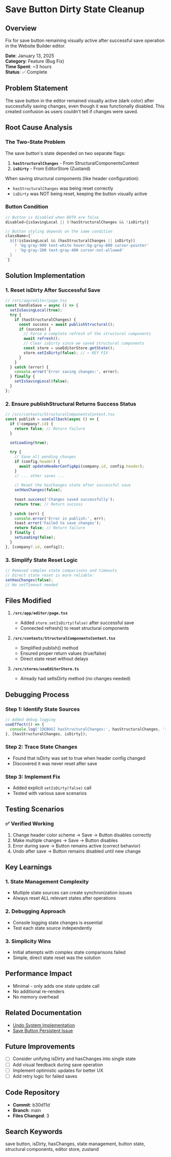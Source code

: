 # Save Button Dirty State Cleanup

## Overview
Fix for save button remaining visually active after successful save operation in the Website Builder editor.

**Date**: January 13, 2025  
**Category**: Feature (Bug Fix)  
**Time Spent**: ~3 hours  
**Status**: ✅ Complete

## Problem Statement
The save button in the editor remained visually active (dark color) after successfully saving changes, even though it was functionally disabled. This created confusion as users couldn't tell if changes were saved.

## Root Cause Analysis

### The Two-State Problem
The save button's state depended on two separate flags:

1. **`hasStructuralChanges`** - From StructuralComponentsContext
2. **`isDirty`** - From EditorStore (Zustand)

When saving structural components (like header configuration):
- `hasStructuralChanges` was being reset correctly
- `isDirty` was NOT being reset, keeping the button visually active

### Button Condition
```typescript
// Button is disabled when BOTH are false
disabled={isSavingLocal || (!hasStructuralChanges && !isDirty)}

// Button styling depends on the same condition
className={`
  ${(!isSavingLocal && (hasStructuralChanges || isDirty))
    ? 'bg-gray-900 text-white hover:bg-gray-800 cursor-pointer' 
    : 'bg-gray-200 text-gray-400 cursor-not-allowed'
  }
`}
```

## Solution Implementation

### 1. Reset isDirty After Successful Save
```typescript
// /src/app/editor/page.tsx
const handleSave = async () => {
  setIsSavingLocal(true);
  try {
    if (hasStructuralChanges) {
      const success = await publishStructural();
      if (success) {
        // Force a complete refresh of the structural components
        await refresh();
        // Clear isDirty since we saved structural components
        const store = useEditorStore.getState();
        store.setIsDirty(false); // ← KEY FIX
      }
    }
  } catch (error) {
    console.error('Error saving changes:', error);
  } finally {
    setIsSavingLocal(false);
  }
};
```

### 2. Ensure publishStructural Returns Success Status
```typescript
// /src/contexts/StructuralComponentsContext.tsx
const publish = useCallback(async () => {
  if (!company?.id) {
    return false; // Return failure
  }

  setLoading(true);
  
  try {
    // Save all pending changes
    if (config.header) {
      await updateHeaderConfigApi(company.id, config.header);
    }
    // ... other saves ...
    
    // Reset the hasChanges state after successful save
    setHasChanges(false);
    
    toast.success('Changes saved successfully');
    return true; // Return success
    
  } catch (err) {
    console.error('Error in publish:', err);
    toast.error('Failed to save changes');
    return false; // Return failure
  } finally {
    setLoading(false);
  }
}, [company?.id, config]);
```

### 3. Simplify State Reset Logic
```typescript
// Removed complex state comparisons and timeouts
// Direct state reset is more reliable:
setHasChanges(false);
// No setTimeout needed
```

## Files Modified

1. **`/src/app/editor/page.tsx`**
   - Added `store.setIsDirty(false)` after successful save
   - Connected refresh() to reset structural components

2. **`/src/contexts/StructuralComponentsContext.tsx`**
   - Simplified publish() method
   - Ensured proper return values (true/false)
   - Direct state reset without delays

3. **`/src/stores/useEditorStore.ts`**
   - Already had setIsDirty method (no changes needed)

## Debugging Process

### Step 1: Identify State Sources
```typescript
// Added debug logging
useEffect(() => {
  console.log('[DEBUG] hasStructuralChanges:', hasStructuralChanges, 'isDirty:', isDirty);
}, [hasStructuralChanges, isDirty]);
```

### Step 2: Trace State Changes
- Found that isDirty was set to true when header config changed
- Discovered it was never reset after save

### Step 3: Implement Fix
- Added explicit `setIsDirty(false)` call
- Tested with various save scenarios

## Testing Scenarios

### ✅ Verified Working
1. Change header color scheme → Save → Button disables correctly
2. Make multiple changes → Save → Button disables
3. Error during save → Button remains active (correct behavior)
4. Undo after save → Button remains disabled until new change

## Key Learnings

### 1. State Management Complexity
- Multiple state sources can create synchronization issues
- Always reset ALL relevant states after operations

### 2. Debugging Approach
- Console logging state changes is essential
- Test each state source independently

### 3. Simplicity Wins
- Initial attempts with complex state comparisons failed
- Simple, direct state reset was the solution

## Performance Impact
- Minimal - only adds one state update call
- No additional re-renders
- No memory overhead

## Related Documentation
- [Undo System Implementation](/docs/implementations/features/2025-01-undo-system.md)
- [Save Button Persistent Issue](/docs/troubleshooting/features/feature-01-save-button-persistent.md)

## Future Improvements
- [ ] Consider unifying isDirty and hasChanges into single state
- [ ] Add visual feedback during save operation
- [ ] Implement optimistic updates for better UX
- [ ] Add retry logic for failed saves

## Code Repository
- **Commit**: b30d11d
- **Branch**: main
- **Files Changed**: 3

## Search Keywords
save button, isDirty, hasChanges, state management, button state, structural components, editor store, zustand